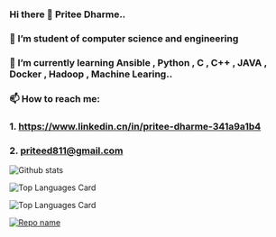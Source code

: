 ### Hi there 👋 Pritee Dharme..

### 🔭 I’m student of computer science and engineering
### 🌱 I’m currently learning Ansible , Python , C , C++ , JAVA , Docker , Hadoop , Machine Learing..
### 📫 How to reach me: 
### 1. https://www.linkedin.cn/in/pritee-dharme-341a9a1b4 
### 2. priteed811@gmail.com

![Github stats](https://github-readme-stats.vercel.app/api?username=pritee55&theme=highcontrast&show_icons=true&count_private=true)

![Top Languages Card](https://github-readme-stats.vercel.app/api/top-langs/?username=pritee55)

![Top Languages Card](https://github-readme-stats.vercel.app/api/top-langs/?username=pritee55&layout=compact)

[![Repo name](https://github-readme-stats.vercel.app/api/pin/?username=pritee55&repo=Haproxy_ansible&show_owner=true)](https://github.com/pritee55/Haproxy_Ansible)
